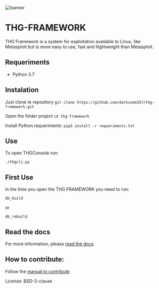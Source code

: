 ![banner](https://github.com/tu0513github/thg-framework/blob/master/documentation/xss_main.jpg)
# THG-FRAMEWORK

THG Framework is a system for exploitation available to Linux, like Metasploit but is more easy to use, fast and litghtweight than Metasploit.

## Requeriments
- Python 3.7

## Instalation
Just clone te repository
`git clone https://github.com/darkcode357/thg-framework.git`

Open the folder project
`cd thg-framework`

Install Python requeriments:
`pip3 install -r requeriments.txt`

## Use
To open THGConsole run:
```
./thgcli.py
```

## First Use
In the time you open the THG FRAMEWORK you need to run:
```
db_build
```

or

```
db_rebuild
```

## Read the docs
For more information, please [read the docs](https://darkcode357.github.io/thg-framework/).

## How to contribute:
Follow the [manual to contribute](https://darkcode357.github.io/thg-framework/contributing/get-started/).

License: BSD-3-clause
